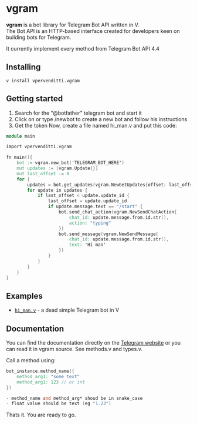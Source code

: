 # vgram   
**vgram** is a bot library for Telegram Bot API written in V.   
The Bot API is an HTTP-based interface created for developers keen on building bots for Telegram.

It currently implement every method from Telegram Bot API 4.4
## Installing  
```
v install vpervenditti.vgram
```

## Getting started  
1. Search for the “@botfather” telegram bot and start it  
2. Click on or type /newbot to create a new bot and follow his instructions  
3. Get the token Now, create a file named hi_man.v and put this code:  
```v
module main

import vpervenditti.vgram

fn main(){
    bot := vgram.new_bot('TELEGRAM_BOT_HERE')
    mut updates := [vgram.Update{}]
    mut last_offset := 0
    for {
        updates = bot.get_updates(vgram.NewGetUpdates{offset: last_offset, limit: 100})
        for update in updates {
            if last_offset < update.update_id {
                last_offset = update.update_id
                if update.message.text == "/start" {
                    bot.send_chat_action(vgram.NewSendChatAction{
                        chat_id: update.message.from.id.str(),
                        action: "typing"
                    })
                    bot.send_message(vgram.NewSendMessage{
                        chat_id: update.message.from.id.str(),
                        text: 'Hi man'
                    })
                }
            }
        }
    }
}
```
## Examples  
* [`hi_man.v`](examples/hi_man.php) - a dead simple Telegram bot in V

## Documentation  
You can find the documentation directly on the [Telegram website](https://core.telegram.org/bots/api) or you can read it in vgram source. See methods.v and types.v.

Call a method using:
```v
bot_instance.method_name({
    method_arg1: "some text"
    method_arg1: 123 // or int
})

- method_name and method_arg* shoud be in snake_case
- float value should be text (eg "1.23")
```
Thats it. You are ready to go.